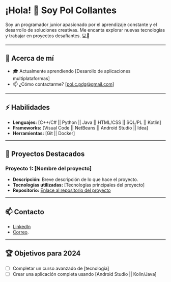 # ¡Hola! 👋 Soy Pol Collantes

Soy un programador junior apasionado por el aprendizaje constante y el desarrollo de soluciones creativas. Me encanta explorar nuevas tecnologías y trabajar en proyectos desafiantes. 💻🚀

---

## 🌟 Acerca de mí

- 🎓 Actualmente aprendiendo [Desarollo de aplicaciones multiplataformas]
- 📫 ¿Cómo contactarme? [pol.c.pdg@gmail.com]

---

## ⚡ Habilidades

- **Lenguajes:** [C++/C# || Python || Java || HTML/CSS || SQL/PL || Kotlin]
- **Frameworks:** [Visual Code || NetBeans || Android Studio || Idea]
- **Herramientas:** [Git || Docker]

---

## 💼 Proyectos Destacados

### Proyecto 1: [Nombre del proyecto]

- **Descripción:** Breve descripción de lo que hace el proyecto.
- **Tecnologías utilizadas:** [Tecnologías principales del proyecto]
- **Repositorio:** [Enlace al repositorio del proyecto](https://github.com/tuusuario/repositorio1)

---

## 📫 Contacto

- [LinkedIn](https://www.linkedin.com/in/pol-collantes-almendro-aa126a239/)
- [Correo](https://mail.google.com/mail/u/0/#inbox?compose=GTvVlcSBnNfLTLNHslZTSbspMSMNWnHXqNrkhVlqtSGpStgglvhPFrfCHjqhbDGGjpHVnhfbscfsx).

---

## 🏆 Objetivos para 2024

- [ ] Completar un curso avanzado de [tecnología]
- [ ] Crear una aplicación completa usando [Android Studio || Kolin/Java]
